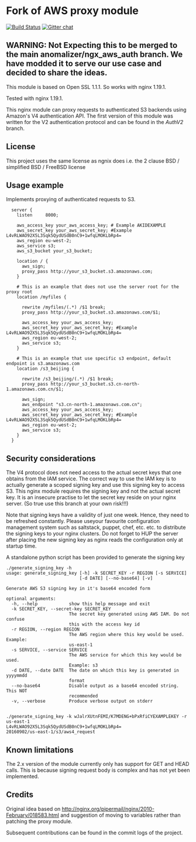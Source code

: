 # Fork of AWS proxy module

[![Build Status](https://travis-ci.org/anomalizer/ngx_aws_auth.svg?branch=master)](https://travis-ci.org/anomalizer/ngx_aws_auth)
 [![Gitter chat](https://badges.gitter.im/anomalizer/ngx_aws_auth.png)](https://gitter.im/ngx_aws_auth/Lobby?utm_source=share-link&utm_medium=link&utm_campaign=share-link)


## WARNING: Not Expecting this to be merged to the main anomalizer/ngx_aws_auth branch. We have modded it to serve our use case and decided to share the ideas.

This module is based on Open SSL 1.1.1. So works with nginx 1.19.1.

Tested with nginx 1.19.1.

This nginx module can proxy requests to authenticated S3 backends using Amazon's
V4 authentication API. The first version of this module was written for the V2
authentication protocol and can be found in the *AuthV2* branch.


## License
This project uses the same license as ngnix does i.e. the 2 clause BSD / simplified BSD / FreeBSD license

## Usage example

Implements proxying of authenticated requests to S3.

```nginx
  server {
    listen     8000;

    aws_access_key your_aws_access_key; # Example AKIDEXAMPLE
    aws_secret_key your_aws_secret_key; #Example L4vRLWAO92X5L3Sqk5QydUSdB0nC9+1wfqLMOKLbRp4=
    aws_region eu-west-2;
    aws_service s3;
    aws_s3_bucket your_s3_bucket;

    location / {
      aws_sign;
      proxy_pass http://your_s3_bucket.s3.amazonaws.com;
    }

    # This is an example that does not use the server root for the proxy root
    location /myfiles {

      rewrite /myfiles/(.*) /$1 break;
      proxy_pass http://your_s3_bucket.s3.amazonaws.com/$1;

      aws_access_key your_aws_access_key;
      aws_secret_key your_aws_secret_key; #Example L4vRLWAO92X5L3Sqk5QydUSdB0nC9+1wfqLMOKLbRp4=
      aws_region eu-west-2;
      aws_service s3;
    }

    # This is an example that use specific s3 endpoint, default endpoint is s3.amazonaws.com
    location /s3_beijing {

      rewrite /s3_beijing/(.*) /$1 break;
      proxy_pass http://your_s3_bucket.s3.cn-north-1.amazonaws.com.cn/$1;

      aws_sign;
      aws_endpoint "s3.cn-north-1.amazonaws.com.cn";
      aws_access_key your_aws_access_key;
      aws_secret_key your_aws_secret_key; #Example L4vRLWAO92X5L3Sqk5QydUSdB0nC9+1wfqLMOKLbRp4=
      aws_region eu-west-2;
      aws_service s3;
    }
  }
```

## Security considerations
The V4 protocol does not need access to the actual secret keys that one obtains
from the IAM service. The correct way to use the IAM key is to actually generate
a scoped signing key and use this signing key to access S3. This nginx module
requires the signing key and not the actual secret key. It is an insecure practise
to let the secret key reside on your nginx server. (So true use this branch at
your own risk!!!)

Note that signing keys have a validity of just one week. Hence, they need to
be refreshed constantly. Please useyour favourite configuration management
system such as saltstack, puppet, chef, etc. etc. to distribute the signing
keys to your nginx clusters. Do not forget to HUP the server after placing the new
signing key as nginx reads the configuration only at startup time.

A standalone python script has been provided to generate the signing key
```
./generate_signing_key -h
usage: generate_signing_key [-h] -k SECRET_KEY -r REGION [-s SERVICE]
                            [-d DATE] [--no-base64] [-v]

Generate AWS S3 signing key in it's base64 encoded form

optional arguments:
  -h, --help            show this help message and exit
  -k SECRET_KEY, --secret-key SECRET_KEY
                        The secret key generated using AWS IAM. Do not confuse
                        this with the access key id
  -r REGION, --region REGION
                        The AWS region where this key would be used. Example:
                        us-east-1
  -s SERVICE, --service SERVICE
                        The AWS service for which this key would be used.
                        Example: s3
  -d DATE, --date DATE  The date on which this key is generated in yyyymmdd
                        format
  --no-base64           Disable output as a base64 encoded string. This NOT
                        recommended
  -v, --verbose         Produce verbose output on stderr


./generate_signing_key -k wJalrXUtnFEMI/K7MDENG+bPxRfiCYEXAMPLEKEY -r us-east-1
L4vRLWAO92X5L3Sqk5QydUSdB0nC9+1wfqLMOKLbRp4=
20160902/us-east-1/s3/aws4_request

```

## Known limitations
The 2.x version of the module currently only has support for GET and HEAD calls. This is because
signing request body is complex and has not yet been implemented.



## Credits
Original idea based on http://nginx.org/pipermail/nginx/2010-February/018583.html and suggestion of moving to variables rather than patching the proxy module.

Subsequent contributions can be found in the commit logs of the project.

